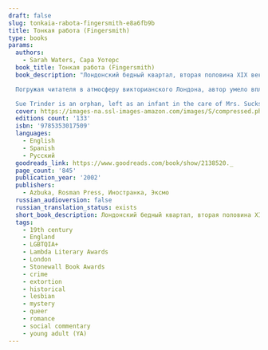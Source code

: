 ```yaml
---
draft: false
slug: tonkaia-rabota-fingersmith-e8a6fb9b
title: Тонкая работа (Fingersmith)
type: books
params:
  authors:
    - Sarah Waters, Сара Уотерс
  book_title: Тонкая работа (Fingersmith)
  book_description: "Лондонский бедный квартал, вторая половина XIX века. Сью Триндер, сирота, выросшая среди воров и мошенников, не знает, что судьба странными узами соединила ее жизнь с юной наследницей богатого имения, живущего замкнуто и уединенно. И едва порог дома переступает неотразимый Джентльмен, начинаются приключения, захватывающие дух своей непредсказуемостью.

  Погружая читателя в атмосферу викторианского Лондона, автор умело вплетает в ткань повествования сюжеты и образы из произведений Чарлза Диккенса, Бернарда Шоу и других писателей.

  Sue Trinder is an orphan, left as an infant in the care of Mrs. Sucksby, a \"baby farmer,\" who raised her with unusual tenderness, as if Sue were her own. Mrs. Sucksby’s household, with its fussy babies calmed with doses of gin, also hosts a transient family of petty thieves—fingersmiths—for whom this house in the heart of a mean London slum is home. One day, the most beloved thief of all arrives—Gentleman, an elegant con man, who carries with him an enticing proposition for Sue: If she wins a position as the maid to Maud Lilly, a naïve gentlewoman, and aids Gentleman in her seduction, then they will all share in Maud’s vast inheritance. Once the inheritance is secured, Maud will be disposed of—passed off as mad, and made to live out the rest of her days in a lunatic asylum. With dreams of paying back the kindness of her adopted family, Sue agrees to the plan. Once in, however, Sue begins to pity her helpless mark and care for Maud Lilly in unexpected ways... But no one and nothing is as it seems in this Dickensian novel of thrills and reversals."
  cover: https://images-na.ssl-images-amazon.com/images/S/compressed.photo.goodreads.com/books/1377028250i/2138520.jpg
  editions count: '133'
  isbn: '9785353017509'
  languages:
    - English
    - Spanish
    - Русский
  goodreads_link: https://www.goodreads.com/book/show/2138520._
  page_count: '845'
  publication_year: '2002'
  publishers:
    - Azbuka, Rosman Press, Иностранка, Эксмо
  russian_audioversion: false
  russian_translation_status: exists
  short_book_description: Лондонский бедный квартал, вторая половина XIX века. Сью Триндер, сирота, выросшая среди воров и мошенников, не знает, что судьба странными узами соединила ее жизнь с юной наследницей богатого имения, живущего замкнуто и уединенно…
  tags:
    - 19th century
    - England
    - LGBTQIA+
    - Lambda Literary Awards
    - London
    - Stonewall Book Awards
    - crime
    - extortion
    - historical
    - lesbian
    - mystery
    - queer
    - romance
    - social commentary
    - young adult (YA)
---
```


